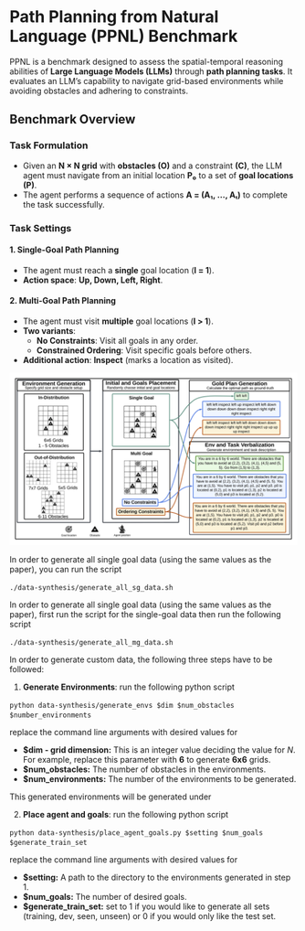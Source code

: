 # **Path Planning from Natural Language (PPNL) Benchmark**

PPNL is a benchmark designed to assess the spatial-temporal reasoning abilities of **Large Language Models (LLMs)** through **path planning tasks**. It evaluates an LLM’s capability to navigate grid-based environments while avoiding obstacles and adhering to constraints.

## **Benchmark Overview**

### **Task Formulation**
- Given an **N × N grid** with **obstacles (O)** and a constraint **(C)**, the LLM agent must navigate from an initial location **P₀** to a set of **goal locations (P)**.
- The agent performs a sequence of actions **A = (A₁, …, Aₜ)** to complete the task successfully.

### **Task Settings**
#### **1. Single-Goal Path Planning**
- The agent must reach a **single** goal location (**l = 1**).
- **Action space**: **Up, Down, Left, Right**.

#### **2. Multi-Goal Path Planning**
- The agent must visit **multiple** goal locations (**l > 1**).
- **Two variants**:
  - **No Constraints**: Visit all goals in any order.
  - **Constrained Ordering**: Visit specific goals before others.
- **Additional action**: **Inspect** (marks a location as visited).

![PPNL Benchmark Diagram](PPNL.png)

In order to generate all single goal data (using the same values as the paper), you can run the script 

``./data-synthesis/generate_all_sg_data.sh``

In order to generate all single goal data (using the same values as the paper), first run the script for the single-goal data then run the following script 

``./data-synthesis/generate_all_mg_data.sh``

In order to generate custom data, the following three steps have to be followed:

1. **Generate Environments**: run the following python script

``python data-synthesis/generate_envs $dim $num_obstacles $number_environments``

replace the command line arguments with desired values for

- **$dim - grid dimension:** This is an integer value deciding the value for *N*. For example, replace this parameter with **6** to generate **6x6** grids.
- **$num_obstacles:** The number of obstacles in the environments.
- **$num_environments:** The number of the environments to be generated.

This generated environments will be generated under 

2. **Place agent and goals**: run the following python script

``python data-synthesis/place_agent_goals.py $setting $num_goals $generate_train_set``

replace the command line arguments with desired values for

- **$setting:** A path to the directory to the environments generated in step 1.
- **$num_goals:** The number of desired goals.
- **$generate_train_set:** set to 1 if you would like to generate all sets (training, dev, seen, unseen) or 0 if you would only like the test set. 

